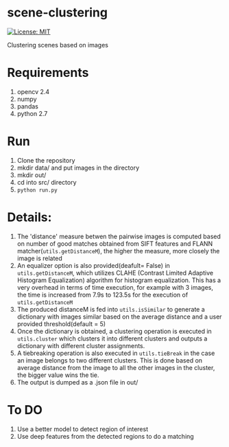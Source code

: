 # scene-clustering
[![License: MIT](https://img.shields.io/badge/License-MIT-yellow.svg)](https://opensource.org/licenses/MIT)

Clustering scenes based on images

# Requirements
1. opencv 2.4
2. numpy
3. pandas
4. python 2.7

# Run
1. Clone the repository
2. mkdir data/ and put images in the directory
3. mkdir out/
4. cd into src/ directory
5. `python run.py` 

# Details:
1. The 'distance' measure betwen the pairwise images is computed based on number of good matches obtained from SIFT features and FLANN matcher(`utils.getDistanceM`), the higher the measure, more closely the image is related
2. An equalizer option is also provided(deafult= False) in `utils.getDistanceM`, which utilizes CLAHE (Contrast Limited Adaptive Histogram Equalization) algorithm for histogram equalization. This has a very overhead in terms of time execution, for example with 3 images, the time is increased from 7.9s to 123.5s for the execution of `utils.getDistanceM`
3. The produced distanceM is fed into `utils.isSimilar` to generate a dictionary with images similar based on the average distance and a user provided threshold(default = 5)
4. Once the dictionary is obtained, a clustering operation is executed in `utils.cluster` which clusters it into different clusters and outputs a dictionary with different cluster assignments. 
5. A tiebreaking operation is also executed in `utils.tieBreak` in the case an image belongs to two different clusters. This is done based on average distance from the image to all the other images in the cluster, the bigger value wins the tie.
6. The output is dumped as a .json file in out/

# To DO
1. Use a better model to detect region of interest
2. Use deep features from the detected regions to do a matching
